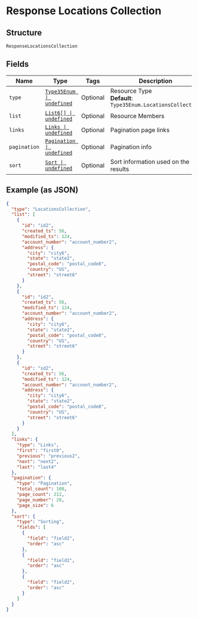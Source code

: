 
# Response Locations Collection

## Structure

`ResponseLocationsCollection`

## Fields

| Name | Type | Tags | Description |
|  --- | --- | --- | --- |
| `type` | [`Type35Enum \| undefined`](../../doc/models/type-35-enum.md) | Optional | Resource Type<br>**Default**: `Type35Enum.LocationsCollection` |
| `list` | [`List6[] \| undefined`](../../doc/models/list-6.md) | Optional | Resource Members |
| `links` | [`Links \| undefined`](../../doc/models/links.md) | Optional | Pagination page links |
| `pagination` | [`Pagination \| undefined`](../../doc/models/pagination.md) | Optional | Pagination info |
| `sort` | [`Sort \| undefined`](../../doc/models/sort.md) | Optional | Sort information used on the results |

## Example (as JSON)

```json
{
  "type": "LocationsCollection",
  "list": [
    {
      "id": "id2",
      "created_ts": 56,
      "modified_ts": 124,
      "account_number": "account_number2",
      "address": {
        "city": "city6",
        "state": "state2",
        "postal_code": "postal_code8",
        "country": "US",
        "street": "street6"
      }
    },
    {
      "id": "id2",
      "created_ts": 56,
      "modified_ts": 124,
      "account_number": "account_number2",
      "address": {
        "city": "city6",
        "state": "state2",
        "postal_code": "postal_code8",
        "country": "US",
        "street": "street6"
      }
    },
    {
      "id": "id2",
      "created_ts": 56,
      "modified_ts": 124,
      "account_number": "account_number2",
      "address": {
        "city": "city6",
        "state": "state2",
        "postal_code": "postal_code8",
        "country": "US",
        "street": "street6"
      }
    }
  ],
  "links": {
    "type": "Links",
    "first": "first0",
    "previous": "previous2",
    "next": "next2",
    "last": "last4"
  },
  "pagination": {
    "type": "Pagination",
    "total_count": 100,
    "page_count": 212,
    "page_number": 28,
    "page_size": 6
  },
  "sort": {
    "type": "Sorting",
    "fields": [
      {
        "field": "field2",
        "order": "asc"
      },
      {
        "field": "field2",
        "order": "asc"
      },
      {
        "field": "field2",
        "order": "asc"
      }
    ]
  }
}
```

